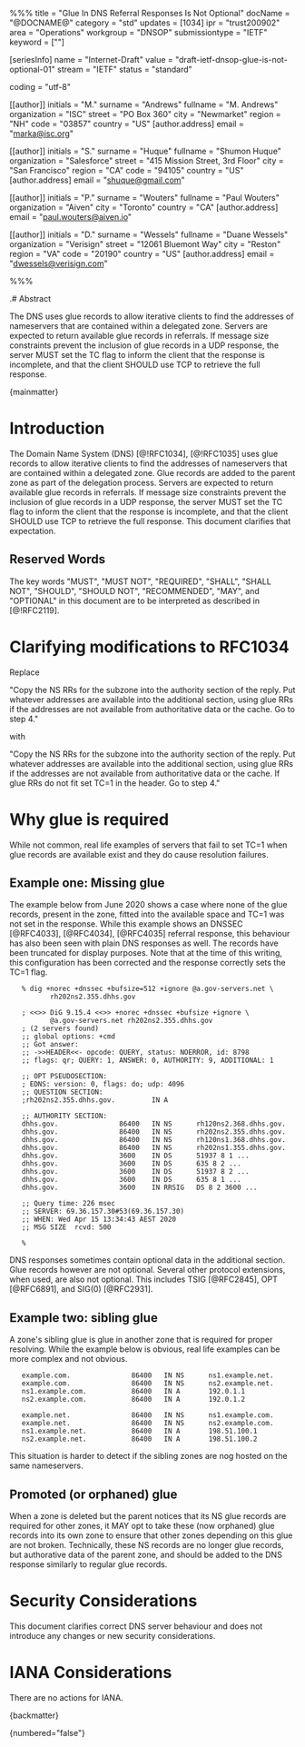 %%%
title = "Glue In DNS Referral Responses Is Not Optional"
docName = "@DOCNAME@"
category = "std"
updates = [1034]
ipr = "trust200902"
area = "Operations"
workgroup = "DNSOP"
submissiontype = "IETF"
keyword = [""]

[seriesInfo]
name = "Internet-Draft"
value = "draft-ietf-dnsop-glue-is-not-optional-01"
stream = "IETF"
status = "standard"

coding = "utf-8"

[[author]]
  initials = "M."
  surname = "Andrews"
  fullname = "M. Andrews"
  organization = "ISC"
  street = "PO Box 360"
  city = "Newmarket"
  region = "NH"
  code = "03857"
  country = "US"
  [author.address] 
    email = "marka@isc.org"

[[author]]
  initials = "S."
  surname = "Huque"
  fullname = "Shumon Huque"
  organization = "Salesforce"
  street = "415 Mission Street, 3rd Floor"
  city = "San Francisco"
  region = "CA"
  code = "94105"
  country = "US"
  [author.address]
    email = "shuque@gmail.com"

[[author]]
  initials = "P."
  surname = "Wouters"
  fullname = "Paul Wouters"
  organization = "Aiven"
  city = "Toronto"
  country = "CA"
  [author.address]
    email = "paul.wouters@aiven.io"

[[author]]
  initials = "D."
  surname = "Wessels"
  fullname = "Duane Wessels"
  organization = "Verisign"
  street = "12061 Bluemont Way"
  city = "Reston"
  region = "VA"
  code = "20190"
  country = "US"
  [author.address]
    email = "dwessels@verisign.com"


%%%

.# Abstract

   The DNS uses glue records to allow iterative clients to find the
   addresses of nameservers that are contained within a delegated zone.  Servers
   are expected to return available glue records in referrals. If message size
   constraints prevent the inclusion of glue records in a UDP response,
   the server MUST set the TC flag to inform
   the client that the response is incomplete, and that the client SHOULD use TCP
   to retrieve the full response.

{mainmatter}


# Introduction

   The Domain Name System (DNS) [@!RFC1034], [@!RFC1035] uses glue records
   to allow iterative clients to find the addresses of nameservers that are
   contained within a delegated zone. Glue records are added to the parent
   zone as part of the delegation process. Servers are expected to return
   available glue records in referrals. If message size constraints prevent
   the inclusion of glue records in a UDP response, the server MUST set the
   TC flag to inform the client that the response is incomplete, and that
   the client SHOULD use TCP to retrieve the full response. This document
   clarifies that expectation.


## Reserved Words

   The key words "MUST", "MUST NOT", "REQUIRED", "SHALL", "SHALL NOT",
   "SHOULD", "SHOULD NOT", "RECOMMENDED", "MAY", and "OPTIONAL" in this
   document are to be interpreted as described in [@!RFC2119].

#   Clarifying modifications to RFC1034

   Replace

   "Copy the NS RRs for the subzone into the authority section of the
   reply.  Put whatever addresses are available into the additional
   section, using glue RRs if the addresses are not available from
   authoritative data or the cache.  Go to step 4."

   with

   "Copy the NS RRs for the subzone into the authority section of the
   reply.  Put whatever addresses are available into the additional
   section, using glue RRs if the addresses are not available from
   authoritative data or the cache.  If glue RRs do not fit set TC=1 in
   the header.  Go to step 4."

# Why glue is required

   While not common, real life examples of servers that fail to set TC=1
   when glue records are available exist and they do cause resolution
   failures.

## Example one: Missing glue

   The example below from June 2020 shows a case where none of
   the glue records, present in the zone, fitted into the available space and
   TC=1 was not set in the response.  While this example shows an DNSSEC
   [@RFC4033], [@RFC4034], [@RFC4035] referral response, this behaviour has
   also been seen with plain DNS responses as well.  The records have
   been truncated for display purposes. Note that at the time of this
   writing, this configuration has been corrected and the response correctly
   sets the TC=1 flag.

~~~
   % dig +norec +dnssec +bufsize=512 +ignore @a.gov-servers.net \
          rh202ns2.355.dhhs.gov

   ; <<>> DiG 9.15.4 <<>> +norec +dnssec +bufsize +ignore \
          @a.gov-servers.net rh202ns2.355.dhhs.gov
   ; (2 servers found)
   ;; global options: +cmd
   ;; Got answer:
   ;; ->>HEADER<<- opcode: QUERY, status: NOERROR, id: 8798
   ;; flags: qr; QUERY: 1, ANSWER: 0, AUTHORITY: 9, ADDITIONAL: 1

   ;; OPT PSEUDOSECTION:
   ; EDNS: version: 0, flags: do; udp: 4096
   ;; QUESTION SECTION:
   ;rh202ns2.355.dhhs.gov.         IN A

   ;; AUTHORITY SECTION:
   dhhs.gov.               86400   IN NS      rh120ns2.368.dhhs.gov.
   dhhs.gov.               86400   IN NS      rh202ns2.355.dhhs.gov.
   dhhs.gov.               86400   IN NS      rh120ns1.368.dhhs.gov.
   dhhs.gov.               86400   IN NS      rh202ns1.355.dhhs.gov.
   dhhs.gov.               3600    IN DS      51937 8 1 ...
   dhhs.gov.               3600    IN DS      635 8 2 ...
   dhhs.gov.               3600    IN DS      51937 8 2 ...
   dhhs.gov.               3600    IN DS      635 8 1 ...
   dhhs.gov.               3600    IN RRSIG   DS 8 2 3600 ...

   ;; Query time: 226 msec
   ;; SERVER: 69.36.157.30#53(69.36.157.30)
   ;; WHEN: Wed Apr 15 13:34:43 AEST 2020
   ;; MSG SIZE  rcvd: 500

   %
~~~

   DNS responses sometimes contain optional data in the additional
   section. Glue records however are not optional. Several other
   protocol extensions, when used, are also not optional. This
   includes TSIG [@RFC2845], OPT [@RFC6891], and SIG(0) [@RFC2931].

##  Example two: sibling glue

   A zone's sibling glue is glue in another zone that is required for proper resolving.
   While the example below is obvious, real life examples can be more complex and not obvious.

~~~
   example.com.               86400   IN NS      ns1.example.net.
   example.com.               86400   IN NS      ns2.example.net.
   ns1.example.com.           86400   IN A       192.0.1.1
   ns2.example.com.           86400   IN A       192.0.1.2

   example.net.               86400   IN NS      ns1.example.com.
   example.net.               86400   IN NS      ns2.example.com.
   ns1.example.net.           86400   IN A       198.51.100.1
   ns2.example.net.           86400   IN A       198.51.100.2
~~~

   This situation is harder to detect if the sibling zones are nog hosted on the same nameservers.

##  Promoted (or orphaned) glue

   When a zone is deleted but the parent notices that its NS glue records
   are required for other zones, it MAY opt to take these (now orphaned)
   glue records into its own zone to ensure that other zones depending
   on this glue are not broken. Technically, these NS records are no
   longer glue records, but authorative data of the parent zone, and
   should be added to the DNS response similarly to regular glue records.

#   Security Considerations

   This document clarifies correct DNS server behaviour and does not introduce
   any changes or new security considerations.

#   IANA Considerations

   There are no actions for IANA.

{backmatter}


{numbered="false"}

